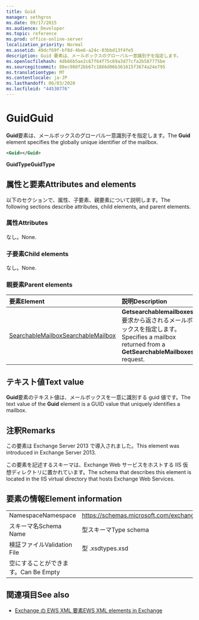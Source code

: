 ```yaml
---
title: Guid
manager: sethgros
ms.date: 09/17/2015
ms.audience: Developer
ms.topic: reference
ms.prod: office-online-server
localization_priority: Normal
ms.assetid: 49dcf69f-bf8d-4be6-a24c-03bbd13f4fe5
description: Guid 要素は、メールボックスのグローバル一意識別子を指定します。
ms.openlocfilehash: 4db66b5ae2c67f64f75c69a3d77cfa2b587775be
ms.sourcegitcommit: 88ec988f2bb67c1866d06b361615f3674a24e795
ms.translationtype: MT
ms.contentlocale: ja-JP
ms.lasthandoff: 06/03/2020
ms.locfileid: "44530776"
---
```

# <a name="guid"></a><span data-ttu-id="00b32-103">Guid</span><span class="sxs-lookup"><span data-stu-id="00b32-103">Guid</span></span>

<span data-ttu-id="00b32-104">**Guid**要素は、メールボックスのグローバル一意識別子を指定します。</span><span class="sxs-lookup"><span data-stu-id="00b32-104">The **Guid** element specifies the globally unique identifier of the mailbox.</span></span> 
  
```XML
<Guid></Guid>
```

 <span data-ttu-id="00b32-105">**GuidType**</span><span class="sxs-lookup"><span data-stu-id="00b32-105">**GuidType**</span></span>
## <a name="attributes-and-elements"></a><span data-ttu-id="00b32-106">属性と要素</span><span class="sxs-lookup"><span data-stu-id="00b32-106">Attributes and elements</span></span>

<span data-ttu-id="00b32-107">以下のセクションで、属性、子要素、親要素について説明します。</span><span class="sxs-lookup"><span data-stu-id="00b32-107">The following sections describe attributes, child elements, and parent elements.</span></span>
  
### <a name="attributes"></a><span data-ttu-id="00b32-108">属性</span><span class="sxs-lookup"><span data-stu-id="00b32-108">Attributes</span></span>

<span data-ttu-id="00b32-109">なし。</span><span class="sxs-lookup"><span data-stu-id="00b32-109">None.</span></span>
  
### <a name="child-elements"></a><span data-ttu-id="00b32-110">子要素</span><span class="sxs-lookup"><span data-stu-id="00b32-110">Child elements</span></span>

<span data-ttu-id="00b32-111">なし。</span><span class="sxs-lookup"><span data-stu-id="00b32-111">None.</span></span>
  
### <a name="parent-elements"></a><span data-ttu-id="00b32-112">親要素</span><span class="sxs-lookup"><span data-stu-id="00b32-112">Parent elements</span></span>

|<span data-ttu-id="00b32-113">**要素**</span><span class="sxs-lookup"><span data-stu-id="00b32-113">**Element**</span></span>|<span data-ttu-id="00b32-114">**説明**</span><span class="sxs-lookup"><span data-stu-id="00b32-114">**Description**</span></span>|
|:-----|:-----|
|[<span data-ttu-id="00b32-115">SearchableMailbox</span><span class="sxs-lookup"><span data-stu-id="00b32-115">SearchableMailbox</span></span>](searchablemailbox.md) <br/> |<span data-ttu-id="00b32-116">**Getsearchablemailboxes**要求から返されるメールボックスを指定します。</span><span class="sxs-lookup"><span data-stu-id="00b32-116">Specifies a mailbox returned from a **GetSearchableMailboxes** request.</span></span>  <br/> |
   
## <a name="text-value"></a><span data-ttu-id="00b32-117">テキスト値</span><span class="sxs-lookup"><span data-stu-id="00b32-117">Text value</span></span>

<span data-ttu-id="00b32-118">**Guid**要素のテキスト値は、メールボックスを一意に識別する guid 値です。</span><span class="sxs-lookup"><span data-stu-id="00b32-118">The text value of the **Guid** element is a GUID value that uniquely identifies a mailbox.</span></span> 
  
## <a name="remarks"></a><span data-ttu-id="00b32-119">注釈</span><span class="sxs-lookup"><span data-stu-id="00b32-119">Remarks</span></span>

<span data-ttu-id="00b32-120">この要素は Exchange Server 2013 で導入されました。</span><span class="sxs-lookup"><span data-stu-id="00b32-120">This element was introduced in Exchange Server 2013.</span></span>
  
<span data-ttu-id="00b32-121">この要素を記述するスキーマは、Exchange Web サービスをホストする IIS 仮想ディレクトリに置かれています。</span><span class="sxs-lookup"><span data-stu-id="00b32-121">The schema that describes this element is located in the IIS virtual directory that hosts Exchange Web Services.</span></span>
  
## <a name="element-information"></a><span data-ttu-id="00b32-122">要素の情報</span><span class="sxs-lookup"><span data-stu-id="00b32-122">Element information</span></span>

|||
|:-----|:-----|
|<span data-ttu-id="00b32-123">Namespace</span><span class="sxs-lookup"><span data-stu-id="00b32-123">Namespace</span></span>  <br/> |https://schemas.microsoft.com/exchange/services/2006/types  <br/> |
|<span data-ttu-id="00b32-124">スキーマ名</span><span class="sxs-lookup"><span data-stu-id="00b32-124">Schema Name</span></span>  <br/> |<span data-ttu-id="00b32-125">型スキーマ</span><span class="sxs-lookup"><span data-stu-id="00b32-125">Type schema</span></span>  <br/> |
|<span data-ttu-id="00b32-126">検証ファイル</span><span class="sxs-lookup"><span data-stu-id="00b32-126">Validation File</span></span>  <br/> |<span data-ttu-id="00b32-127">型 .xsd</span><span class="sxs-lookup"><span data-stu-id="00b32-127">types.xsd</span></span>  <br/> |
|<span data-ttu-id="00b32-128">空にすることができます。</span><span class="sxs-lookup"><span data-stu-id="00b32-128">Can Be Empty</span></span>  <br/> ||
   
## <a name="see-also"></a><span data-ttu-id="00b32-129">関連項目</span><span class="sxs-lookup"><span data-stu-id="00b32-129">See also</span></span>



- [<span data-ttu-id="00b32-130">Exchange の EWS XML 要素</span><span class="sxs-lookup"><span data-stu-id="00b32-130">EWS XML elements in Exchange</span></span>](ews-xml-elements-in-exchange.md)

